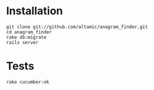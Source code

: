 # Installation

	git clone git://github.com/altamic/anagram_finder.git
	cd anagram_finder
	rake db:migrate
	rails server

# Tests

	rake cucumber:ok


